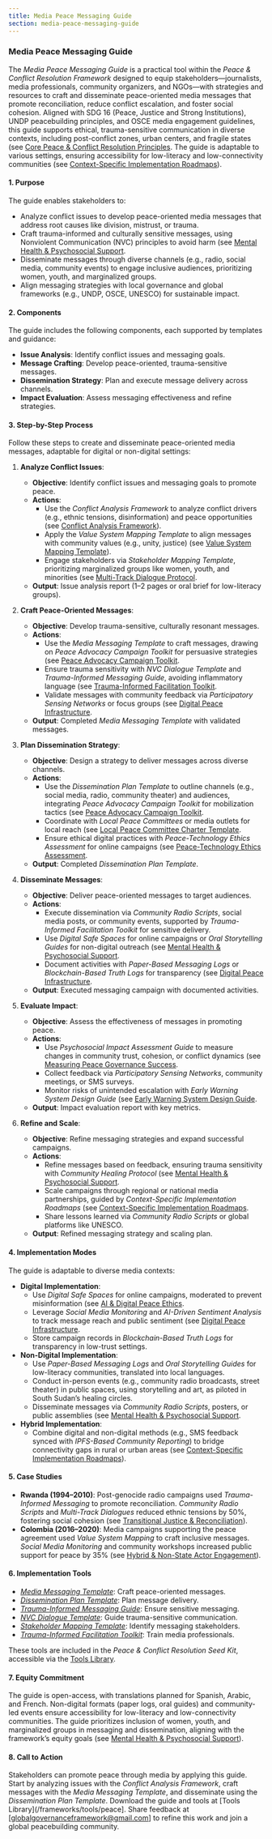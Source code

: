 ```yaml
---
title: Media Peace Messaging Guide
section: media-peace-messaging-guide
---
```


### Media Peace Messaging Guide

The *Media Peace Messaging Guide* is a practical tool within the *Peace & Conflict Resolution Framework* designed to equip stakeholders—journalists, media professionals, community organizers, and NGOs—with strategies and resources to craft and disseminate peace-oriented media messages that promote reconciliation, reduce conflict escalation, and foster social cohesion. Aligned with SDG 16 (Peace, Justice and Strong Institutions), UNDP peacebuilding principles, and OSCE media engagement guidelines, this guide supports ethical, trauma-sensitive communication in diverse contexts, including post-conflict zones, urban centers, and fragile states (see [Core Peace & Conflict Resolution Principles](/frameworks/docs/implementation/peace#core-principles]). The guide is adaptable to various settings, ensuring accessibility for low-literacy and low-connectivity communities (see [Context-Specific Implementation Roadmaps](/frameworks/docs/implementation/peace#context-specific-roadmaps)).

#### 1. Purpose
The guide enables stakeholders to:
- Analyze conflict issues to develop peace-oriented media messages that address root causes like division, mistrust, or trauma.
- Craft trauma-informed and culturally sensitive messages, using Nonviolent Communication (NVC) principles to avoid harm (see [Mental Health & Psychosocial Support](/frameworks/docs/implementation/peace#mental-health]).
- Disseminate messages through diverse channels (e.g., radio, social media, community events) to engage inclusive audiences, prioritizing women, youth, and marginalized groups.
- Align messaging strategies with local governance and global frameworks (e.g., UNDP, OSCE, UNESCO) for sustainable impact.

#### 2. Components
The guide includes the following components, each supported by templates and guidance:
- **Issue Analysis**: Identify conflict issues and messaging goals.
- **Message Crafting**: Develop peace-oriented, trauma-sensitive messages.
- **Dissemination Strategy**: Plan and execute message delivery across channels.
- **Impact Evaluation**: Assess messaging effectiveness and refine strategies.

#### 3. Step-by-Step Process
Follow these steps to create and disseminate peace-oriented media messages, adaptable for digital or non-digital settings:

1. **Analyze Conflict Issues**:
   - **Objective**: Identify conflict issues and messaging goals to promote peace.
   - **Actions**:
     - Use the *Conflict Analysis Framework* to analyze conflict drivers (e.g., ethnic tensions, disinformation) and peace opportunities (see [Conflict Analysis Framework](/frameworks/docs/implementation/peace#conflict-analysis-framework)).
     - Apply the *Value System Mapping Template* to align messages with community values (e.g., unity, justice) (see [Value System Mapping Template](/frameworks/docs/implementation/peace#value-system-mapping-template)).
     - Engage stakeholders via *Stakeholder Mapping Template*, prioritizing marginalized groups like women, youth, and minorities (see [Multi-Track Dialogue Protocol](/frameworks/docs/implementation/peace#multi-track-dialogue-protocol]).
   - **Output**: Issue analysis report (1–2 pages or oral brief for low-literacy groups).

2. **Craft Peace-Oriented Messages**:
   - **Objective**: Develop trauma-sensitive, culturally resonant messages.
   - **Actions**:
     - Use the *Media Messaging Template* to craft messages, drawing on *Peace Advocacy Campaign Toolkit* for persuasive strategies (see [Peace Advocacy Campaign Toolkit](/frameworks/docs/implementation/peace#peace-advocacy-campaign-toolkit]).
     - Ensure trauma sensitivity with *NVC Dialogue Template* and *Trauma-Informed Messaging Guide*, avoiding inflammatory language (see [Trauma-Informed Facilitation Toolkit](/frameworks/docs/implementation/peace#trauma-informed-toolkit]).
     - Validate messages with community feedback via *Participatory Sensing Networks* or focus groups (see [Digital Peace Infrastructure](/frameworks/docs/implementation/peace#digital-infrastructure]).
   - **Output**: Completed *Media Messaging Template* with validated messages.

3. **Plan Dissemination Strategy**:
   - **Objective**: Design a strategy to deliver messages across diverse channels.
   - **Actions**:
     - Use the *Dissemination Plan Template* to outline channels (e.g., social media, radio, community theater) and audiences, integrating *Peace Advocacy Campaign Toolkit* for mobilization tactics (see [Peace Advocacy Campaign Toolkit](/frameworks/docs/implementation/peace#peace-advocacy-campaign-toolkit]).
     - Coordinate with *Local Peace Committees* or media outlets for local reach (see [Local Peace Committee Charter Template](/frameworks/docs/implementation/peace#local-peace-committee-charter-template]).
     - Ensure ethical digital practices with *Peace-Technology Ethics Assessment* for online campaigns (see [Peace-Technology Ethics Assessment](/frameworks/docs/implementation/peace#peace-technology-ethics-assessment]).
   - **Output**: Completed *Dissemination Plan Template*.

4. **Disseminate Messages**:
   - **Objective**: Deliver peace-oriented messages to target audiences.
   - **Actions**:
     - Execute dissemination via *Community Radio Scripts*, social media posts, or community events, supported by *Trauma-Informed Facilitation Toolkit* for sensitive delivery.
     - Use *Digital Safe Spaces* for online campaigns or *Oral Storytelling Guides* for non-digital outreach (see [Mental Health & Psychosocial Support](/frameworks/docs/implementation/peace#mental-health]).
     - Document activities with *Paper-Based Messaging Logs* or *Blockchain-Based Truth Logs* for transparency (see [Digital Peace Infrastructure](/frameworks/docs/implementation/peace#digital-infrastructure]).
   - **Output**: Executed messaging campaign with documented activities.

5. **Evaluate Impact**:
   - **Objective**: Assess the effectiveness of messages in promoting peace.
   - **Actions**:
     - Use *Psychosocial Impact Assessment Guide* to measure changes in community trust, cohesion, or conflict dynamics (see [Measuring Peace Governance Success](/frameworks/docs/implementation/peace#measuring-success]).
     - Collect feedback via *Participatory Sensing Networks*, community meetings, or SMS surveys.
     - Monitor risks of unintended escalation with *Early Warning System Design Guide* (see [Early Warning System Design Guide](/frameworks/docs/implementation/peace#early-warning-system-design-guide]).
   - **Output**: Impact evaluation report with key metrics.

6. **Refine and Scale**:
   - **Objective**: Refine messaging strategies and expand successful campaigns.
   - **Actions**:
     - Refine messages based on feedback, ensuring trauma sensitivity with *Community Healing Protocol* (see [Mental Health & Psychosocial Support](/frameworks/docs/implementation/peace#mental-health]).
     - Scale campaigns through regional or national media partnerships, guided by *Context-Specific Implementation Roadmaps* (see [Context-Specific Implementation Roadmaps](/frameworks/docs/implementation/peace#context-specific-roadmaps]).
     - Share lessons learned via *Community Radio Scripts* or global platforms like UNESCO.
   - **Output**: Refined messaging strategy and scaling plan.

#### 4. Implementation Modes
The guide is adaptable to diverse media contexts:
- **Digital Implementation**:
  - Use *Digital Safe Spaces* for online campaigns, moderated to prevent misinformation (see [AI & Digital Peace Ethics](/frameworks/docs/implementation/peace#ai-ethics]).
  - Leverage *Social Media Monitoring* and *AI-Driven Sentiment Analysis* to track message reach and public sentiment (see [Digital Peace Infrastructure](/frameworks/docs/implementation/peace#digital-infrastructure]).
  - Store campaign records in *Blockchain-Based Truth Logs* for transparency in low-trust settings.
- **Non-Digital Implementation**:
  - Use *Paper-Based Messaging Logs* and *Oral Storytelling Guides* for low-literacy communities, translated into local languages.
  - Conduct in-person events (e.g., community radio broadcasts, street theater) in public spaces, using storytelling and art, as piloted in South Sudan’s healing circles.
  - Disseminate messages via *Community Radio Scripts*, posters, or public assemblies (see [Mental Health & Psychosocial Support](/frameworks/docs/implementation/peace#mental-health]).
- **Hybrid Implementation**:
  - Combine digital and non-digital methods (e.g., SMS feedback synced with *IPFS-Based Community Reporting*) to bridge connectivity gaps in rural or urban areas (see [Context-Specific Implementation Roadmaps](/frameworks/docs/implementation/peace#context-specific-roadmaps)).

#### 5. Case Studies
- **Rwanda (1994–2010)**: Post-genocide radio campaigns used *Trauma-Informed Messaging* to promote reconciliation. *Community Radio Scripts* and *Multi-Track Dialogues* reduced ethnic tensions by 50%, fostering social cohesion (see [Transitional Justice & Reconciliation](/frameworks/docs/implementation/peace#transitional-justice)).
- **Colombia (2016–2020)**: Media campaigns supporting the peace agreement used *Value System Mapping* to craft inclusive messages. *Social Media Monitoring* and community workshops increased public support for peace by 35% (see [Hybrid & Non-State Actor Engagement](/frameworks/docs/implementation/peace#non-state-actors)).

#### 6. Implementation Tools
- *[Media Messaging Template](/frameworks/tools/peace/media-messaging-template-en.pdf)*: Craft peace-oriented messages.
- *[Dissemination Plan Template](/frameworks/tools/peace/dissemination-plan-template-en.pdf)*: Plan message delivery.
- *[Trauma-Informed Messaging Guide](/frameworks/tools/peace/trauma-informed-messaging-guide-en.pdf)*: Ensure sensitive messaging.
- *[NVC Dialogue Template](/frameworks/tools/peace/nvc-dialogue-template-en.pdf)*: Guide trauma-sensitive communication.
- *[Stakeholder Mapping Template](/frameworks/tools/peace/stakeholder-mapping-template-en.pdf)*: Identify messaging stakeholders.
- *[Trauma-Informed Facilitation Toolkit](/frameworks/tools/peace/trauma-informed-toolkit-en.pdf)*: Train media professionals.

These tools are included in the *Peace & Conflict Resolution Seed Kit*, accessible via the [Tools Library](/frameworks/tools/peace).

#### 7. Equity Commitment
The guide is open-access, with translations planned for Spanish, Arabic, and French. Non-digital formats (paper logs, oral guides) and community-led events ensure accessibility for low-literacy and low-connectivity communities. The guide prioritizes inclusion of women, youth, and marginalized groups in messaging and dissemination, aligning with the framework’s equity goals (see [Mental Health & Psychosocial Support](/frameworks/docs/implementation/peace#mental-health)).

#### 8. Call to Action
Stakeholders can promote peace through media by applying this guide. Start by analyzing issues with the *Conflict Analysis Framework*, craft messages with the *Media Messaging Template*, and disseminate using the *Dissemination Plan Template*. Download the guide and tools at [Tools Library](/frameworks/tools/peace]. Share feedback at [globalgovernanceframework@gmail.com] to refine this work and join a global peacebuilding community.